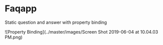 # Faqapp

Static question and answer with property binding

![Property Binding](../master/images/Screen Shot 2019-06-04 at 10.04.03 PM.png)
